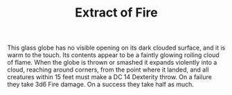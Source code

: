 ﻿---
title: Extract of Fire
item_id: 12
category: Potion
item_subtypes:
item_rarity: Uncommon
item_attunement: false
item_requirement:
item_curse: false
item_classes:
  - All
item_school: Unidentifiable
item_role:
  - Attack
item_damage:
  - Fire
tags:
  - Elemental
  - Dexterity
item_idea:
item_co_creator:
item_updated:
---

This glass globe has no visible opening on its dark clouded surface, and it is warm to the touch. Its contents appear to be a faintly glowing roiling cloud of flame.
When the globe is thrown or smashed it expands violently into a cloud, reaching around corners, from the point where it landed, and all creatures within 15 feet must make a DC 14 Dexterity throw. On a failure they take 3d6 Fire damage. On a success they take half as much.
